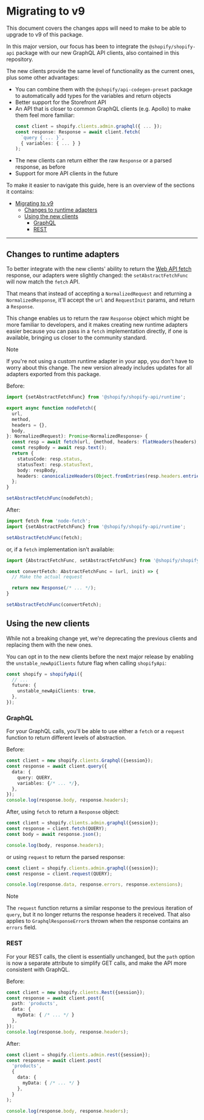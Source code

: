 # Migrating to v9

This document covers the changes apps will need to make to be able to upgrade to v9 of this package.

In this major version, our focus has been to integrate the `@shopify/shopify-api` package with our new GraphQL API clients, also contained in this repository.

The new clients provide the same level of functionality as the current ones, plus some other advantages:
- You can combine them with the `@shopify/api-codegen-preset` package to automatically add types for the variables and return objects
- Better support for the Storefront API
- An API that is closer to common GraphQL clients (e.g. Apollo) to make them feel more familiar:
    ```ts
    const client = shopify.clients.admin.graphql({ ... });
    const response: Response = await client.fetch(
      `query { ... }`,
      { variables: { ... } }
    );
    ```
- The new clients can return either the raw `Response` or a parsed response, as before
- Support for more API clients in the future

To make it easier to navigate this guide, here is an overview of the sections it contains:

- [Migrating to v9](#migrating-to-v9)
  - [Changes to runtime adapters](#changes-to-runtime-adapters)
  - [Using the new clients](#using-the-new-clients)
    - [GraphQL](#graphql)
    - [REST](#rest)

---

## Changes to runtime adapters

To better integrate with the new clients' ability to return the [Web API fetch](https://developer.mozilla.org/en-US/docs/Web/API/Fetch_API) response, our adapters were slightly changed: the `setAbstractFetchFunc` will now match the `fetch` API.

That means that instead of accepting a `NormalizedRequest` and returning a `NormalizedResponse`, it'll accept the `url` and `RequestInit` params, and return a `Response`.

This change enables us to return the raw `Response` object which might be more familiar to developers, and it makes creating new runtime adapters easier because you can pass in a `fetch` implementation directly, if one is available, bringing us closer to the community standard.

> [!NOTE]
> If you're not using a custom runtime adapter in your app, you don't have to worry about this change.
> The new version already includes updates for all adapters exported from this package.

Before:

```ts
import {setAbstractFetchFunc} from '@shopify/shopify-api/runtime';

export async function nodeFetch({
  url,
  method,
  headers = {},
  body,
}: NormalizedRequest): Promise<NormalizedResponse> {
  const resp = await fetch(url, {method, headers: flatHeaders(headers), body});
  const respBody = await resp.text();
  return {
    statusCode: resp.status,
    statusText: resp.statusText,
    body: respBody,
    headers: canonicalizeHeaders(Object.fromEntries(resp.headers.entries())),
  };
}

setAbstractFetchFunc(nodeFetch);
```

After:

```ts
import fetch from 'node-fetch';
import {setAbstractFetchFunc} from '@shopify/shopify-api/runtime';

setAbstractFetchFunc(fetch);
```

or, if a `fetch` implementation isn't available:

```ts
import {AbstractFetchFunc, setAbstractFetchFunc} from '@shopify/shopify-api/runtime';

const convertFetch: AbstractFetchFunc = (url, init) => {
  // Make the actual request

  return new Response(/* ... */);
}

setAbstractFetchFunc(convertFetch);
```

## Using the new clients

While not a breaking change yet, we're deprecating the previous clients and replacing them with the new ones.

You can opt in to the new clients before the next major release by enabling the `unstable_newApiClients` future flag when calling `shopifyApi`:

```ts
const shopify = shopifyApi({
  // ...
  future: {
    unstable_newApiClients: true,
  },
});
```

### GraphQL

For your GraphQL calls, you'll be able to use either a `fetch` or a `request` function to return different levels of abstraction.

Before:

```ts
const client = new shopify.clients.Graphql({session});
const response = await client.query({
  data: {
    query: QUERY,
    variables: {/* ... */},
  },
});
console.log(response.body, response.headers);
```

After, using `fetch` to return a `Response` object:

```ts
const client = shopify.clients.admin.graphql({session});
const response = client.fetch(QUERY);
const body = await response.json();

console.log(body, response.headers);
```

or using `request` to return the parsed response:

```ts
const client = shopify.clients.admin.graphql({session});
const response = client.request(QUERY);

console.log(response.data, response.errors, response.extensions);
```

> [!NOTE]
> The `request` function returns a similar response to the previous iteration of `query`, but it no longer returns the response headers it received.
> That also applies to `GraphqlResponseError`s thrown when the response contains an `errors` field.

### REST

For your REST calls, the client is essentially unchanged, but the `path` option is now a separate attribute to simplify GET calls, and make the API more consistent with GraphQL.

Before:

```ts
const client = new shopify.clients.Rest({session});
const response = await client.post({
  path: 'products',
  data: {
    myData: { /* ... */ }
  },
});
console.log(response.body, response.headers);
```
After:

```ts
const client = shopify.clients.admin.rest({session});
const response = await client.post(
  'products',
  {
    data: {
      myData: { /* ... */ }
    },
  }
);

console.log(response.body, response.headers);
```

